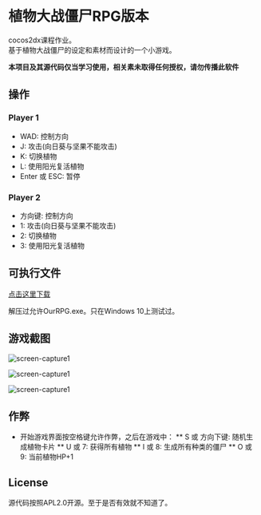 # 植物大战僵尸RPG版本

cocos2dx课程作业。  
基于植物大战僵尸的设定和素材而设计的一个小游戏。  

**本项目及其源代码仅当学习使用，相关素未取得任何授权，请勿传播此软件**

## 操作

### Player 1

* WAD: 控制方向
* J: 攻击(向日葵与坚果不能攻击)
* K: 切换植物
* L: 使用阳光复活植物
* Enter 或 ESC: 暂停

### Player 2

* 方向键: 控制方向
* 1: 攻击(向日葵与坚果不能攻击)
* 2: 切换植物
* 3: 使用阳光复活植物

## 可执行文件

[点击这里下载](https://raw.githubusercontent.com/hyb1996/cocos2dx-PlantVsZombieRPG/master/植物大战僵尸RPG.zip)

解压过允许OurRPG.exe。只在Windows 10上测试过。

## 游戏截图

![screen-capture1](https://raw.githubusercontent.com/hyb1996/cocos2dx-PlantVsZombieRPG/master/screen-captures/ss01.png)

![screen-capture1](https://raw.githubusercontent.com/hyb1996/cocos2dx-PlantVsZombieRPG/master/screen-captures/ss02.png)

![screen-capture1](https://raw.githubusercontent.com/hyb1996/cocos2dx-PlantVsZombieRPG/master/screen-captures/ss03.png)

## 作弊

* 开始游戏界面按空格键允许作弊，之后在游戏中：
** S 或 方向下键: 随机生成植物卡片
** U 或 7: 获得所有植物
** I 或 8: 生成所有种类的僵尸
** O 或 9: 当前植物HP+1

## License

源代码按照APL2.0开源。至于是否有效就不知道了。